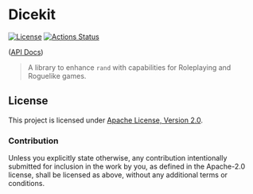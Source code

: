 # Dicekit

[![License](https://img.shields.io/badge/License-Apache%202.0-blue.svg)](https://opensource.org/licenses/Apache-2.0)
[![Actions Status](https://github.com/RoguishStudios/dicekit/actions/workflows/ci.yml/badge.svg)](https://github.com/RoguishStudios/dicekit/actions)

([API Docs])

> A library to enhance `rand` with capabilities for Roleplaying and Roguelike games. 

## License

This project is licensed under [Apache License, Version 2.0](http://www.apache.org/licenses/LICENSE-2.0).

### Contribution

Unless you explicitly state otherwise, any contribution intentionally submitted for inclusion in the work by you, as 
defined in the Apache-2.0 license, shall be licensed as above, without any additional terms or conditions.

[API Docs]: https://RoguishStudios.github.io/dicekit/